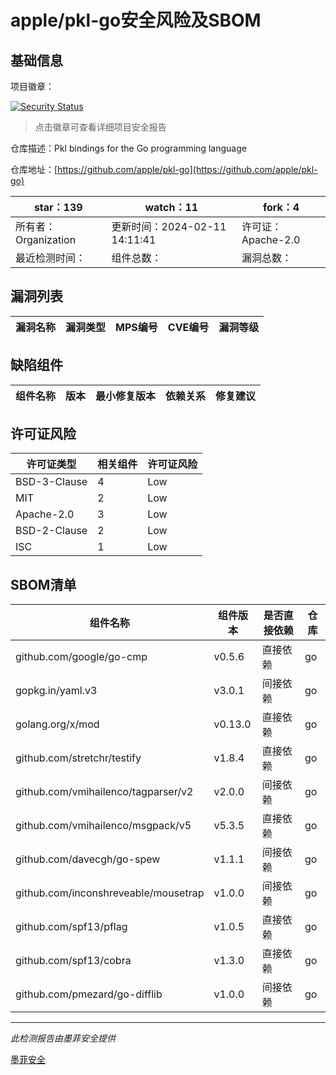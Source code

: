 # apple/pkl-go安全风险及SBOM

## 基础信息

项目徽章：

[![Security Status](https://www.murphysec.com/platform3/v31/badge/1757108262797037568.svg)](https://www.murphysec.com/console/report/1757108256606244864/1757108262797037568)

> 点击徽章可查看详细项目安全报告

仓库描述：Pkl bindings for the Go programming language

仓库地址：[https://github.com/apple/pkl-go](https://github.com/apple/pkl-go)

| star：139 | watch：11 | fork：4 |
| ----------- | -------------- | ------------ |
| 所有者：Organization | 更新时间：2024-02-11 14:11:41 | 许可证：Apache-2.0 |
| 最近检测时间： | 组件总数： | 漏洞总数： |




## 漏洞列表

| 漏洞名称 | 漏洞类型 | MPS编号 | CVE编号 | 漏洞等级 |
| ------- | ------ | ------- | ------ | ----- |





## 缺陷组件

| 组件名称 | 版本 | 最小修复版本 | 依赖关系 | 修复建议 |
| -------- | ---- | ------------ | -------- | -------- |





## 许可证风险

| 许可证类型 | 相关组件 | 许可证风险 |
| ---------- | -------- | ---------- |
|BSD-3-Clause|4|Low|
|MIT|2|Low|
|Apache-2.0|3|Low|
|BSD-2-Clause|2|Low|
|ISC|1|Low|




## SBOM清单

| 组件名称 | 组件版本 | 是否直接依赖 | 仓库 |
| -------- | -------- | ------------ | ---- |
|github.com/google/go-cmp|v0.5.6|直接依赖|go|
|gopkg.in/yaml.v3|v3.0.1|间接依赖|go|
|golang.org/x/mod|v0.13.0|直接依赖|go|
|github.com/stretchr/testify|v1.8.4|直接依赖|go|
|github.com/vmihailenco/tagparser/v2|v2.0.0|间接依赖|go|
|github.com/vmihailenco/msgpack/v5|v5.3.5|直接依赖|go|
|github.com/davecgh/go-spew|v1.1.1|间接依赖|go|
|github.com/inconshreveable/mousetrap|v1.0.0|间接依赖|go|
|github.com/spf13/pflag|v1.0.5|直接依赖|go|
|github.com/spf13/cobra|v1.3.0|直接依赖|go|
|github.com/pmezard/go-difflib|v1.0.0|间接依赖|go|


------

*此检测报告由墨菲安全提供*

[墨菲安全](www.murphysec.com)